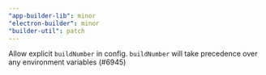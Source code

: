 ```yaml
---
"app-builder-lib": minor
"electron-builder": minor
"builder-util": patch
---
```


Allow explicit `buildNumber` in config. `buildNumber` will take precedence over any environment variables (#6945)

